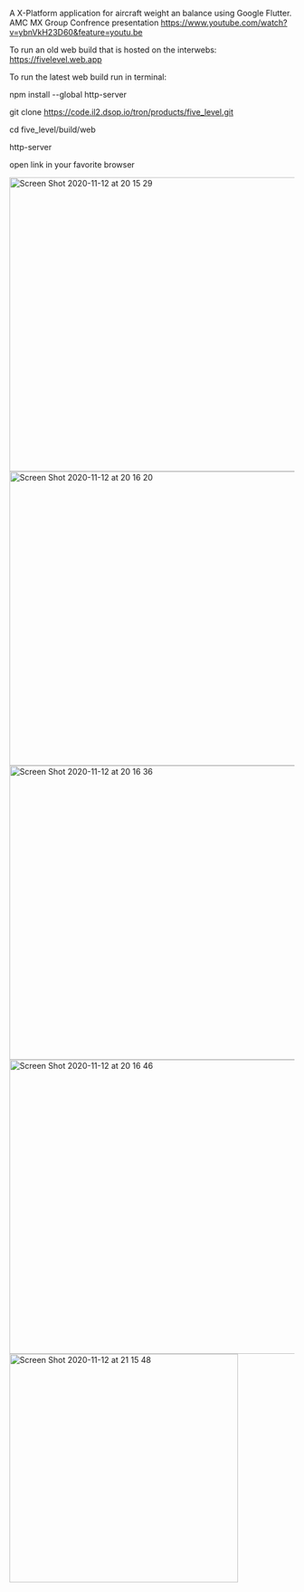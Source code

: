 A X-Platform application for aircraft weight an balance using Google Flutter.
AMC MX Group Confrence presentation https://www.youtube.com/watch?v=ybnVkH23D60&feature=youtu.be

To run an old web build that is hosted on the interwebs: https://fivelevel.web.app

To run the latest web build run in terminal:

npm install --global http-server

git clone https://code.il2.dsop.io/tron/products/five_level.git

cd five_level/build/web

http-server

open link in your favorite browser

<img width="520" alt="Screen Shot 2020-11-12 at 20 15 29" src="https://user-images.githubusercontent.com/71202372/99033116-613cd780-252f-11eb-9422-c6d4c631a931.png">
<img width="520" alt="Screen Shot 2020-11-12 at 20 16 20" src="https://user-images.githubusercontent.com/71202372/99033259-6d289980-252f-11eb-9a30-0f0e72972741.png">
<img width="520" alt="Screen Shot 2020-11-12 at 20 16 36" src="https://user-images.githubusercontent.com/71202372/99033588-18395300-2530-11eb-85ce-166b5e59dfe8.png">
<img width="520" alt="Screen Shot 2020-11-12 at 20 16 46" src="https://user-images.githubusercontent.com/71202372/99033283-71ed4d80-252f-11eb-8fb3-3393404a1c33.png">
<img width="404" alt="Screen Shot 2020-11-12 at 21 15 48" src="https://user-images.githubusercontent.com/71202372/99033288-731e7a80-252f-11eb-828c-af29ee117786.png">
<img width="404" alt="Screen Shot 2020-11-12 at 21 15 48" src="https://user-images.githubusercontent.com/71202372/99033290-73b71100-252f-11eb-9b94-c2bd0f6e0e52.png>
